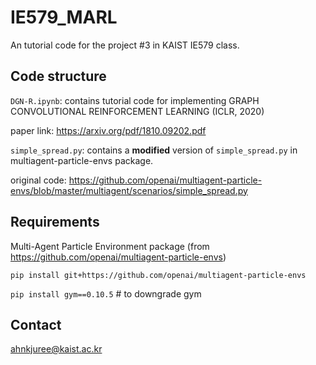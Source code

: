 # IE579_MARL

An tutorial code for the project #3 in KAIST IE579 class.

## Code structure
`DGN-R.ipynb`: contains tutorial code for implementing GRAPH CONVOLUTIONAL REINFORCEMENT LEARNING (ICLR, 2020)

paper link: https://arxiv.org/pdf/1810.09202.pdf

`simple_spread.py`: contains a **modified** version of `simple_spread.py` in multiagent-particle-envs package.

original code: https://github.com/openai/multiagent-particle-envs/blob/master/multiagent/scenarios/simple_spread.py


## Requirements
Multi-Agent Particle Environment package (from https://github.com/openai/multiagent-particle-envs)

`pip install git+https://github.com/openai/multiagent-particle-envs`

`pip install gym==0.10.5` # to downgrade gym

## Contact

ahnkjuree@kaist.ac.kr
